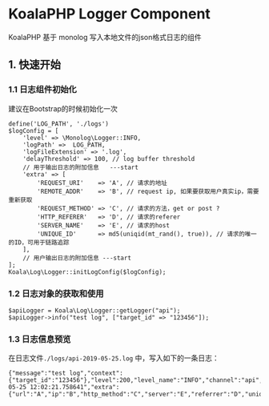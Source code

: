 # KoalaPHP Logger Component
KoalaPHP 基于 monolog 写入本地文件的json格式日志的组件

## 1. 快速开始

### 1.1 日志组件初始化

建议在Bootstrap的时候初始化一次

```
define('LOG_PATH', './logs')
$logConfig = [
    'level' => \Monolog\Logger::INFO,
    'logPath' =>  LOG_PATH,
    'logFileExtension' => '.log',
    'delayThreshold' => 100, // log buffer threshold
    // 用于输出日志的附加信息   ---start
    'extra' => [
        'REQUEST_URI'    => 'A', // 请求的地址
        'REMOTE_ADDR'    => 'B', // request ip, 如果要获取用户真实ip，需要重新获取
        'REQUEST_METHOD' => 'C', // 请求的方法，get or post ?
        'HTTP_REFERER'   => 'D', // 请求的referer
        'SERVER_NAME'    => 'E', // 请求的host
        'UNIQUE_ID'      => md5(uniqid(mt_rand(), true)), // 请求的唯一的ID，可用于链路追踪
    ],
    // 用户输出日志的附加信息 ---start
];
Koala\Log\Logger::initLogConfig($logConfig);

```

### 1.2 日志对象的获取和使用

```
$apiLogger = Koala\Log\Logger::getLogger("api");
$apiLogger->info("test log", ["target_id" => "123456"]);
```

### 1.3 日志信息预览

在日志文件`./logs/api-2019-05-25.log` 中，写入如下的一条日志：

```
{"message":"test log","context":{"target_id":"123456"},"level":200,"level_name":"INFO","channel":"api","datetime":"2019-05-25 12:02:21.758641","extra":{"url":"A","ip":"B","http_method":"C","server":"E","referrer":"D","unique_id":"cf026132e86bc2799375bbabeeab3edc"}}
```

